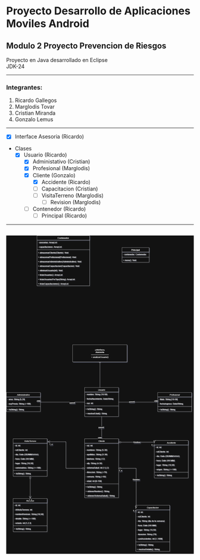 # Proyecto Desarrollo de Aplicaciones Moviles Android
## Modulo 2 Proyecto Prevencion de Riesgos
<p>
Proyecto en Java desarrollado en Eclipse
<br>
JDK-24
</p>

---
### Integrantes:
1. Ricardo Gallegos
2. Marglodis Tovar
3. Cristian Miranda
4. Gonzalo Lemus
---
* [X] Interface Asesoria    (Ricardo)
* Clases
    + [X] Usuario   (Ricardo)
        + [X] Administativo (Cristian)
        + [X] Profesional   (Marglodis)
        + [X] Cliente       (Gonzalo)
            + [X] Accidente (Ricardo)
            + [ ] Capacitacion  (Cristian)
            + [ ] VisitaTerreno (Marglodis)
                + [ ] Revision  (Marglodis)
        + [ ] Contenedor    (Ricardo)
            + [ ] Principal (Ricardo)
---
![Diagrama de Clases](./Diagrama/Diagrama.drawio.png "*Sujeto a modificaciones")
---
